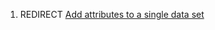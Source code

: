 1.  REDIRECT [Add attributes to a single data
    set](Add_attributes_to_a_single_data_set "wikilink")
